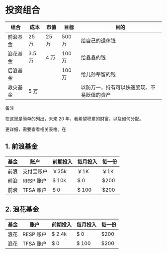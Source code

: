 # 投资组合



| 组合     | 成本   | 市值  | 目标   | 目的                                       |
| -------- | ------ | ----- | ------ | ------------------------------------------ |
| 前浪基金 | 25 万  | 25 万 | 500 万 | 给自己的退休钱                             |
| 浪花基金 | 3.5 万 | 4 万  | 100 万 | 给鑫鑫的钱                                 |
| 后浪基金 |        |       | 100 万 | 给儿孙辈留的钱                             |
| 救灾基金 | 5 万   |       |        | 以防万一，持有可以快速变现、不易贬值的资产 |

备注

在这里是简单的列出，未来 20 年，我希望积累的财富，以及如何分配。

更详细，需要查看相关表格。在





## 1. 前浪基金

| 基金       | 账户 | 前期投入   | 每月投入  | 每一份 |
| ---------- |  ---------- | ------------ | --------- | --------- |
| 前浪 | 支付宝账户 | ￥35k | ￥1K | ￥1K |
| 前浪 | RRSP 账户  | $ 10k     | $ 0       | $200 |
| 前浪 | TFSA 账户  | $ 0   | $ 100         | $200 |





## 2. 浪花基金

| 基金       | 账户 | 前期投入     | 每月投入  | 每一份 |
| ---------- |  ---------- | ------------ | --------- | --------- |
| 浪花 | RESP 账户  | $ 2.4k     | $ 0       | $200 |
| 浪花 | TFSA 账户  | $ 0    | $ 100         | $200 |